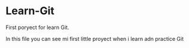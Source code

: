 # Learn-Git
First poryect for learn Git.

In this file you can see mi first little proyect when i learn adn practice Git
